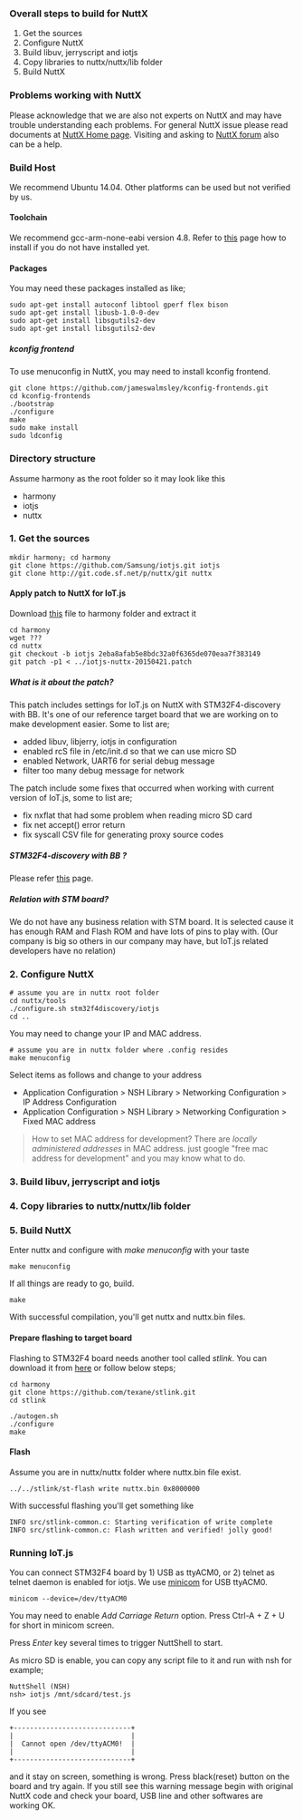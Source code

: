 ### Overall steps to build for NuttX
1. Get the sources
2. Configure NuttX
3. Build libuv, jerryscript and iotjs
4. Copy libraries to nuttx/nuttx/lib folder
5. Build NuttX

### Problems working with NuttX
Please acknowledge that we are also not experts on NuttX and may have trouble understanding each problems. For general NuttX issue please read documents at [NuttX Home page](http://nuttx.org/). Visiting and asking to [NuttX forum](https://groups.yahoo.com/neo/groups/nuttx/info) also can be a help.

### Build Host
We recommend Ubuntu 14.04. Other platforms can be used but not verified by us.

#### Toolchain 
We recommend gcc-arm-none-eabi version 4.8. Refer to [this](https://pixhawk.org/dev/toolchain_installation_lin) page how to install if you do not have installed yet.

#### Packages 
You may need these packages installed as like;
```
sudo apt-get install autoconf libtool gperf flex bison
sudo apt-get install libusb-1.0-0-dev
sudo apt-get install libsgutils2-dev
sudo apt-get install libsgutils2-dev
```

##### kconfig frontend
To use menuconfig in NuttX, you may need to install kconfig frontend.
```
git clone https://github.com/jameswalmsley/kconfig-frontends.git
cd kconfig-frontends
./bootstrap
./configure
make
sudo make install
sudo ldconfig
```

### Directory structure
Assume harmony as the root folder so it may look like this
* harmony
 * iotjs
 * nuttx

### 1. Get the sources

```
mkdir harmony; cd harmony
git clone https://github.com/Samsung/iotjs.git iotjs
git clone http://git.code.sf.net/p/nuttx/git nuttx
```

#### Apply patch to NuttX for IoT.js
Download [this](???) file to harmony folder and extract it
```
cd harmony
wget ???
cd nuttx
git checkout -b iotjs 2eba8afab5e8bdc32a0f6365de070eaa7f383149
git patch -p1 < ../iotjs-nuttx-20150421.patch
```

##### What is it about the patch?
This patch includes settings for IoT.js on NuttX with STM32F4-discovery with BB.
It's one of our reference target board that we are working on to make development easier. Some to list are;
* added libuv, libjerry, iotjs in configuration
* enabled rcS file in /etc/init.d so that we can use micro SD
* enabled Network, UART6 for serial debug message
* filter too many debug message for network

The patch include some fixes that occurred when working with current version of IoT.js, some to list are;
* fix nxflat that had some problem when reading micro SD card
* fix net accept() error return
* fix syscall CSV file for generating proxy source codes

##### STM32F4-discovery with BB ?
Please refer [this](http://www.st.com/web/en/catalog/tools/FM116/SC959/SS1532/LN1199/PF255417) page.

##### Relation with STM board?
We do not have any business relation with STM board. It is selected cause it has enough RAM and Flash ROM and have lots of pins to play with. (Our company is big so others in our company may have, but IoT.js related developers have no relation)

### 2. Configure NuttX
 
```
# assume you are in nuttx root folder
cd nuttx/tools
./configure.sh stm32f4discovery/iotjs
cd ..
```

You may need to change your IP and MAC address.
```
# assume you are in nuttx folder where .config resides
make menuconfig
```
Select items as follows and change to your address
* Application Configuration > NSH Library > Networking Configuration > IP Address Configuration
* Application Configuration > NSH Library > Networking Configuration > Fixed MAC address 

> How to set MAC address for development?
> There are _locally administered addresses_ in MAC address.
> just google "free mac address for development" and you may know what to do.

### 3. Build libuv, jerryscript and iotjs
### 4. Copy libraries to nuttx/nuttx/lib folder
### 5. Build NuttX

Enter nuttx and configure with _make menuconfig_ with your taste
```
make menuconfig
```
If all things are ready to go, build.
```
make
```

With successful compilation, you'll get nuttx and nuttx.bin files.

#### Prepare flashing to target board

Flashing to STM32F4 board needs another tool called _stlink_. You can download it from [here](https://github.com/texane/stlink) or follow below steps;

```
cd harmony
git clone https://github.com/texane/stlink.git
cd stlink

./autogen.sh
./configure
make
```

#### Flash

Assume you are in nuttx/nuttx folder where nuttx.bin file exist.
```
../../stlink/st-flash write nuttx.bin 0x8000000
```
With successful flashing you'll get something like
```
INFO src/stlink-common.c: Starting verification of write complete
INFO src/stlink-common.c: Flash written and verified! jolly good!
```


### Running IoT.js

You can connect STM32F4 board by 1) USB as ttyACM0, or 2) telnet as telnet daemon is enabled for iotjs. We use [minicom](https://help.ubuntu.com/community/Minicom) for USB ttyACM0.

```
minicom --device=/dev/ttyACM0
```
You may need to enable _Add Carriage Return_ option. Press Ctrl-A + Z + U for short in minicom screen.

Press _Enter_ key several times to trigger NuttShell to start.

As micro SD is enable, you can copy any script file to it and run with nsh for example;
```
NuttShell (NSH)
nsh> iotjs /mnt/sdcard/test.js
```

If you see
```
+-----------------------------+                  
|                             |                  
|  Cannot open /dev/ttyACM0!  |                  
|                             |                  
+-----------------------------+ 
```
and it stay on screen, something is wrong. Press black(reset) button on the board and try again. If you still see this warning message begin with original NuttX code and check your board, USB line and other softwares are working OK.